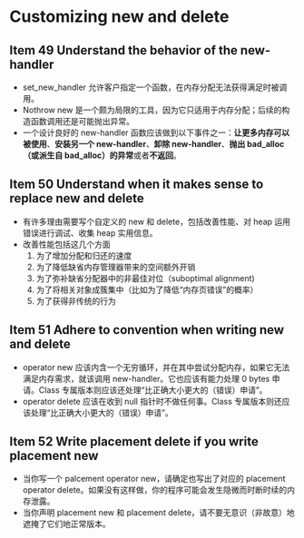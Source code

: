 # Customizing new and delete

## Item 49 Understand the behavior of the new-handler

- set_new_handler 允许客户指定一个函数，在内存分配无法获得满足时被调用。
- Nothrow new 是一个颇为局限的工具，因为它只适用于内存分配；后续的构造函数调用还是可能抛出异常。
- 一个设计良好的 new-handler 函数应该做到以下事件之一：**让更多内存可以被使用**、**安装另一个 new-handler**、**卸除 new-handler**、**抛出 bad_alloc（或派生自 bad_alloc）的异常**或者**不返回**。

## Item 50 Understand when it makes sense to replace new and delete

- 有许多理由需要写个自定义的 new 和 delete，包括改善性能、对 heap 运用错误进行调试、收集 heap 实用信息。
- 改善性能包括这几个方面
    1. 为了增加分配和归还的速度
    2. 为了降低缺省内存管理器带来的空间额外开销
    3. 为了弥补缺省分配器中的非最佳对位（suboptimal alignment)
    4. 为了将相关对象成簇集中（比如为了降低“内存页错误”的概率）
    5. 为了获得非传统的行为

## Item 51 Adhere to convention when writing new and delete

- operator new 应该内含一个无穷循环，并在其中尝试分配内存，如果它无法满足内存需求，就该调用 new-handler。它也应该有能力处理 0 bytes 申请。Class 专属版本则应该还处理“比正确大小更大的（错误）申请”。
- operator delete 应该在收到 null 指针时不做任何事。Class 专属版本则还应该处理“比正确大小更大的（错误）申请”。

## Item 52 Write placement delete if you write placement new

- 当你写一个 palcement operator new，请确定也写出了对应的 placement operator delete。如果没有这样做，你的程序可能会发生隐微而时断时续的内存泄露。
- 当你声明 placement new 和 placement delete，请不要无意识（非故意）地遮掩了它们地正常版本。